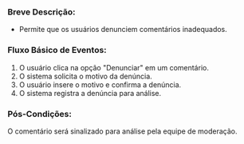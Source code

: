 ### Breve Descrição:
- Permite que os usuários denunciem comentários inadequados.

### Fluxo Básico de Eventos:

1. O usuário clica na opção "Denunciar" em um comentário.
2. O sistema solicita o motivo da denúncia.
3. O usuário insere o motivo e confirma a denúncia.
4. O sistema registra a denúncia para análise.

### Pós-Condições:
O comentário será sinalizado para análise pela equipe de moderação.